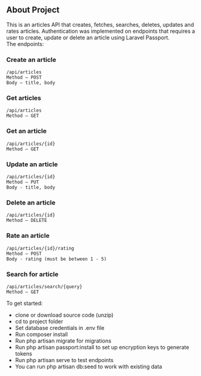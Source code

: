 
## About Project

This is an articles API that creates, fetches, searches, deletes, updates and rates articles. Authentication was implemented on endpoints that requires a user to create, update or delete an article using Laravel Passport.  
The endpoints: 

### Create an article
```
/api/articles
Method – POST
Body – title, body
```

### Get articles
```
/api/articles
Method – GET
```
### Get an article
```
/api/articles/{id}
Method – GET
```

### Update an article
```
/api/articles/{id}
Method – PUT
Body - title, body
```
### Delete an article
```
/api/articles/{id}
Method – DELETE
```

### Rate an article
```
/api/articles/{id}/rating
Method – POST
Body - rating (must be between 1 - 5)
```

### Search for article
```
/api/articles/search/{query}
Method – GET
```
To get started: 
+ clone or download source code (unzip)
+ cd to project folder
+ Set database credentials in .env file
+ Run composer install
+ Run php artisan migrate for migrations
+ Run php artisan passport:install to set up encryption keys to generate tokens
+ Run php artisan serve to test endpoints
+ You can run php artisan db:seed to work with existing data

